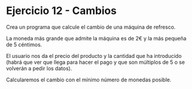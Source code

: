 # Ejercicio 12 - Cambios

Crea un programa que calcule el cambio de una máquina de refresco. 

La moneda más grande que admite la máquina es de 2€ y la más pequeña de 5 céntimos. 

El usuario nos da el precio del producto y la cantidad que ha introducido (habrá que ver que llega para hacer el pago y que son múltiplos de 5 o se volverán a pedir los datos).

Calcularemos el cambio con el mínimo número de monedas posible.
